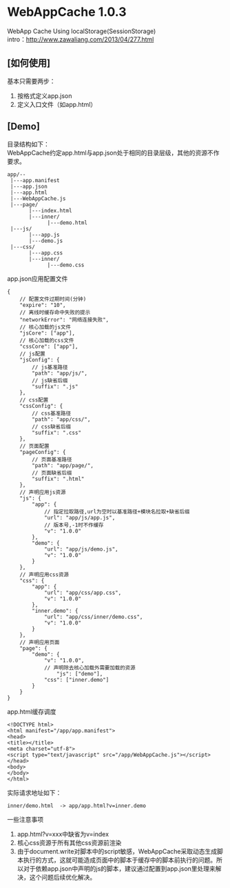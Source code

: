 WebAppCache 1.0.3
===========

WebApp Cache Using localStorage(SessionStorage)  
intro：http://www.zawaliang.com/2013/04/277.html



[如何使用]
----------------------
基本只需要两步：  
1. 按格式定义app.json  
2. 定义入口文件（如app.html）


[Demo]
----------------------
目录结构如下：  
WebAppCache约定app.html与app.json处于相同的目录层级，其他的资源不作要求。
```
app/--
 |---app.manifest
 |---app.json
 |---app.html
 |---WebAppCache.js
 |---page/
       |---index.html
       |---inner/
             |---demo.html  
 |---js/
       |---app.js
       |---demo.js
 |---css/
       |---app.css
       |---inner/
             |---demo.css
```


app.json应用配置文件

```
{
	// 配置文件过期时间(分钟)
  	"expire": "10",
  	// 离线时缓存命中失败的提示
  	"networkError": "网络连接失败",
  	// 核心加载的js文件
	"jsCore": ["app"],
	// 核心加载的css文件
	"cssCore": ["app"],
	// js配置
	"jsConfig": {
		// js基准路径
		"path": "app/js/",
		// js缺省后缀
		"suffix": ".js"
	},
	// css配置
	"cssConfig": {
		// css基准路径
		"path": "app/css/",
		// css缺省后缀
		"suffix": ".css"
	},
	// 页面配置
	"pageConfig": {
		// 页面基准路径
		"path": "app/page/",
		// 页面缺省后缀
		"suffix": ".html"
	},
	// 声明应用js资源
	"js": {
		"app": {
			// 指定拉取路径,url为空时以基准路径+模块名拉取+缺省后缀
			"url": "app/js/app.js",
			// 版本号,-1时不作缓存
			"v": "1.0.0"
		},
		"demo": {
			"url": "app/js/demo.js",
			"v": "1.0.0"
		}
	},
	// 声明应用css资源
	"css": {
		"app": {
			"url": "app/css/app.css",
			"v": "1.0.0"
		},
		"inner.demo": {
			"url": "app/css/inner/demo.css",
			"v": "1.0.0"
		}
	},
	// 声明应用页面
	"page": {
		"demo": {
			"v": "1.0.0",
			// 声明除去核心加载外需要加载的资源
      			"js": ["demo"],
			"css": ["inner.demo"]
		}
	}
}
```

app.html缓存调度
```
<!DOCTYPE html>
<html manifest="/app/app.manifest">
<head>
<title></title>
<meta charset="utf-8">
<script type="text/javascript" src="/app/WebAppCache.js"></script>
</head>
<body>
</body>
</html>
```

实际请求地址如下：
```
inner/demo.html  -> app/app.html?v=inner.demo
```

一些注意事项  
1. app.html?v=xxx中缺省为v=index  
2. 核心css资源于所有其他css资源前渲染  
3. 由于document.write对脚本中的script敏感，WebAppCache采取动态生成脚本执行的方式，这就可能造成页面中的脚本于缓存中的脚本前执行的问题。所以对于依赖app.json中声明的js的脚本，建议通过配置到app.json里处理来解决，这个问题后续优化解决。
